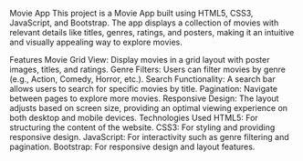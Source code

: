 Movie App
This project is a Movie App built using HTML5, CSS3, JavaScript, and Bootstrap. The app displays a collection of movies with relevant details like titles, genres, ratings, and posters, making it an intuitive and visually appealing way to explore movies.

Features
Movie Grid View: Display movies in a grid layout with poster images, titles, and ratings.
Genre Filters: Users can filter movies by genre (e.g., Action, Comedy, Horror, etc.).
Search Functionality: A search bar allows users to search for specific movies by title.
Pagination: Navigate between pages to explore more movies.
Responsive Design: The layout adjusts based on screen size, providing an optimal viewing experience on both desktop and mobile devices.
Technologies Used
HTML5: For structuring the content of the website.
CSS3: For styling and providing responsive design.
JavaScript: For interactivity such as genre filtering and pagination.
Bootstrap: For responsive design and layout features.
